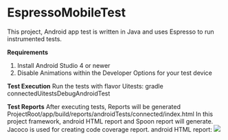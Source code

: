 # EspressoMobileTest
This project, Android app test is written in Java and uses Espresso to run instrumented tests.

 **Requirements**
1. Install Android Studio 4 or newer
2. Disable Animations within the Developer Options for your test device

 **Test Execution**
Run the tests with flavor Uitests: gradle connectedUitestsDebugAndroidTest

 **Test Reports**
After executing tests, Reports will be generated ProjectRoot/app/build/reports/androidTests/connected/index.html
In this project framework, android HTML report and Spoon report will generate. Jacoco is used for creating code coverage report.
android HTML report:
![](image/androidHTML.png)

